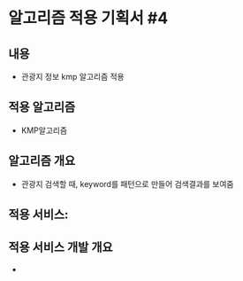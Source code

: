 # 알고리즘 적용 기획서 #4

## 내용

- 관광지 정보 kmp 알고리즘 적용

## 적용 알고리즘

- KMP알고리즘

## 알고리즘 개요

- 관광지 검색할 때, keyword를 패턴으로 만들어 검색결과를 보여줌

## 적용 서비스:

## 적용 서비스 개발 개요

-
